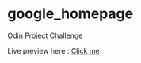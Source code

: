 # google_homepage
Odin Project Challenge


Live preview here : <a href="https://starjunxbt.github.io/Google-Homepage/"> Click me </a>


